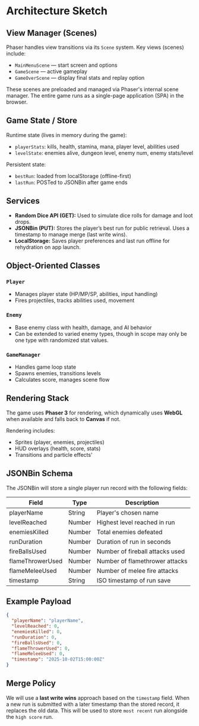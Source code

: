 ﻿# Architecture Sketch

## View Manager (Scenes)

Phaser handles view transitions via its `Scene` system. Key views (scenes) include:

- `MainMenuScene` — start screen and options
- `GameScene` — active gameplay
- `GameOverScene` — display final stats and replay option

These scenes are preloaded and managed via Phaser's internal scene manager. The entire game runs as a single-page application (SPA) in the browser.

## Game State / Store

Runtime state (lives in memory during the game):
- `playerStats`: kills, health, stamina, mana, player level, abilities used
- `levelState`: enemies alive, dungeon level, enemy num, enemy stats/level

Persistent state:
- `bestRun`: loaded from localStorage (offline-first)
- `lastRun`: POSTed to JSONBin after game ends

## Services

- **Random Dice API (GET):** Used to simulate dice rolls for damage and loot drops. 
- **JSONBin (PUT):** Stores the player’s best run for public retrieval. Uses a timestamp to manage merge (last write wins).
- **LocalStorage:** Saves player preferences and last run offline for rehydration on app launch.

## Object-Oriented Classes

### `Player`
- Manages player state (HP/MP/SP, abilities, input handling)
- Fires projectiles, tracks abilities used, movement

### `Enemy`
- Base enemy class with health, damage, and AI behavior
- Can be extended to varied enemy types, though in scope may only be one type with randomized stat values.

### `GameManager`
- Handles game loop state
- Spawns enemies, transitions levels
- Calculates score, manages scene flow

## Rendering Stack

The game uses **Phaser 3** for rendering, which dynamically uses **WebGL** when available and falls back to **Canvas** if not.

Rendering includes:
- Sprites (player, enemies, projectiles)
- HUD overlays (health, score, stats)
- Transitions and particle effects'

## JSONBin Schema

The JSONBin will store a single player run record with the following fields:

| Field           | Type     | Description                       |
|-----------------|----------|---------------------------------|
| playerName      | String   | Player's chosen name             |
| levelReached    | Number   | Highest level reached in run    |
| enemiesKilled   | Number   | Total enemies defeated          |
| runDuration     | Number   | Duration of run in seconds      |
| fireBallsUsed   | Number   | Number of fireball attacks used |
| flameThrowerUsed| Number   | Number of flamethrower attacks  |
| flameMeleeUsed  | Number   | Number of melee fire attacks    |
| timestamp       | String   | ISO timestamp of run save       |


## Example Payload

```json
{
  "playerName": "playerName",
  "levelReached": 0,
  "enemiesKilled": 0,
  "runDuration": 0,
  "fireBallsUsed": 0,
  "flameThrowerUsed": 0,
  "flameMeleeUsed": 0,
  "timestamp": "2025-10-02T15:00:00Z"
}
```

## Merge Policy
We will use a **last write wins** approach based on the `timestamp` field. When a new run is submitted with a later timestamp than the stored record, it replaces the old data. This will be used to store `most recent` run alongside the `high score` run.
